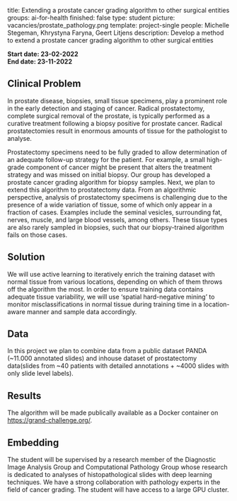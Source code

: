 title: Extending a prostate cancer grading algorithm to other surgical entities
groups: ai-for-health
finished: false
type: student 
picture: vacancies/prostate_pathology.png
template: project-single
people: Michelle Stegeman, Khrystyna Faryna, Geert Litjens
description: Develop a method to extend a prostate cancer grading algorithm to other surgical entities

**Start date: 23-02-2022** <br>
**End date: 23-11-2022** <br>

## Clinical Problem 
In prostate disease, biopsies, small tissue specimens, play a prominent role in the early detection and staging of cancer. Radical prostatectomy, complete surgical removal of the prostate, is typically performed as a curative treatment following a biopsy positive for prostate cancer. Radical prostatectomies result in enormous amounts of tissue for the pathologist to analyse.

Prostatectomy specimens need to be fully graded to allow determination of an adequate follow-up strategy for the patient. For example, a small high-grade component of cancer might be present that alters the treatment strategy and was missed on initial biopsy. Our group has developed a prostate cancer grading algorithm for biopsy samples. Next, we plan to extend this algorithm to prostatectomy data. From an algorithmic perspective, analysis of prostatectomy specimens is challenging due to the presence of a wide variation of tissue, some of which only appear in a fraction of cases. Examples include the seminal vesicles, surrounding fat, nerves, muscle, and large blood vessels, among others. These tissue types are also rarely sampled in biopsies, such that our biopsy-trained algorithm fails on those cases.

## Solution 
We will use active learning to iteratively enrich the training dataset with normal tissue from various locations, depending on which of them throws off the algorithm the most. In order to ensure training data contains adequate tissue variability, we will use ‘spatial hard-negative mining’ to monitor misclassifications in normal tissue during training time in a location-aware manner and sample data accordingly.

## Data 
In this project we plan to combine data from a public dataset PANDA (~11.000 annotated slides) and inhouse dataset of prostatectomy data(slides from ~40 patients with detailed annotations + ~4000 slides with only slide level labels).

## Results
The algorithm will be made publically available as a Docker container on https://grand-challenge.org/.

## Embedding 
The student will be supervised by a research member of the Diagnostic Image Analysis Group and Computational Pathology Group whose research is dedicated to analyses of histopathological slides with deep learning techniques. We have a strong collaboration with pathology experts in the field of cancer grading. The student will have access to a large GPU cluster.
